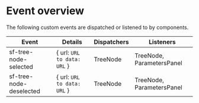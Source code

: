 # Event overview

The following custom events are dispatched or listened to by components.

| Event                   | Details                     | Dispatchers | Listeners                 |
| ----------------------- | --------------------------- | ----------- | ------------------------- |
| sf-tree-node-selected   | { url: `URL to data: URL` } | TreeNode    | TreeNode, ParametersPanel |
| sf-tree-node-deselected | { url: `URL to data: URL` } | TreeNode    | TreeNode, ParametersPanel |
